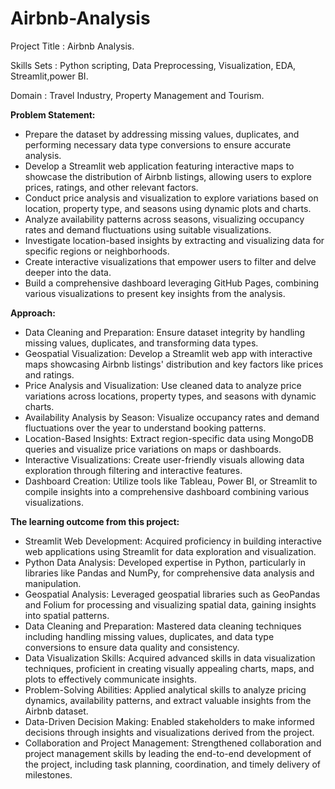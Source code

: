# Airbnb-Analysis

Project Title : Airbnb Analysis.

Skills Sets : Python scripting, Data Preprocessing, Visualization, EDA, Streamlit,power BI.

Domain : Travel Industry, Property Management and Tourism.


**Problem Statement:**

* Prepare the dataset by addressing missing values, duplicates, and performing necessary data type conversions to ensure accurate analysis.
* Develop a Streamlit web application featuring interactive maps to showcase the distribution of Airbnb listings, allowing users to explore prices, ratings, and other relevant factors.
* Conduct price analysis and visualization to explore variations based on location, property type, and seasons using dynamic plots and charts.
* Analyze availability patterns across seasons, visualizing occupancy rates and demand fluctuations using suitable visualizations.
* Investigate location-based insights by extracting and visualizing data for specific regions or neighborhoods.
* Create interactive visualizations that empower users to filter and delve deeper into the data.
* Build a comprehensive dashboard leveraging GitHub Pages, combining various visualizations to present key insights from the analysis.

**Approach:**

* Data Cleaning and Preparation: Ensure dataset integrity by handling missing values, duplicates, and transforming data types.
* Geospatial Visualization: Develop a Streamlit web app with interactive maps showcasing Airbnb listings' distribution and key factors like prices and ratings.
* Price Analysis and Visualization: Use cleaned data to analyze price variations across locations, property types, and seasons with dynamic charts.
* Availability Analysis by Season: Visualize occupancy rates and demand fluctuations over the year to understand booking patterns.
* Location-Based Insights: Extract region-specific data using MongoDB queries and visualize price variations on maps or dashboards.
* Interactive Visualizations: Create user-friendly visuals allowing data exploration through filtering and interactive features.
* Dashboard Creation: Utilize tools like Tableau, Power BI, or Streamlit to compile insights into a comprehensive dashboard combining various visualizations.
   
**The learning outcome from this project:**

* Streamlit Web Development: Acquired proficiency in building interactive web applications using Streamlit for data exploration and visualization.
* Python Data Analysis: Developed expertise in Python, particularly in libraries like Pandas and NumPy, for comprehensive data analysis and manipulation.
* Geospatial Analysis: Leveraged geospatial libraries such as GeoPandas and Folium for processing and visualizing spatial data, gaining insights into spatial patterns.
* Data Cleaning and Preparation: Mastered data cleaning techniques including handling missing values, duplicates, and data type conversions to ensure data quality and consistency.
* Data Visualization Skills: Acquired advanced skills in data visualization techniques, proficient in creating visually appealing charts, maps, and plots to effectively communicate insights.
* Problem-Solving Abilities: Applied analytical skills to analyze pricing dynamics, availability patterns, and extract valuable insights from the Airbnb dataset.
* Data-Driven Decision Making: Enabled stakeholders to make informed decisions through insights and visualizations derived from the project.
* Collaboration and Project Management: Strengthened collaboration and project management skills by leading the end-to-end development of the project, including task planning, coordination, and timely delivery of milestones.








